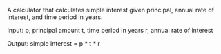 A calculator that calculates simple interest given principal, annual rate of interest, and time period in years.

Input:
p, principal amount
t, time period in years
r, annual rate of interest

Output:
simple interest = p * t * r
